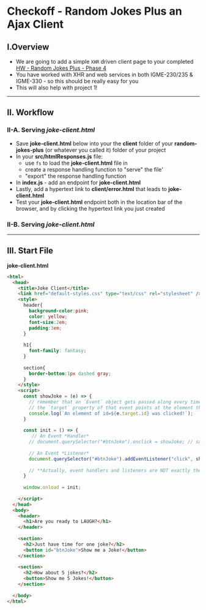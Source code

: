# Checkoff - Random Jokes Plus an Ajax Client


## I.Overview

- We are going to add a simple `XHR` driven client page to your completed [HW - Random Jokes Plus - Phase 4](https://github.com/tonethar/IGME-430-Spring-2021/blob/main/hw-notes/HW-random-jokes-plus.md#phase4)
- You have worked with XHR and web services in both IGME-230/235 & IGME-330 - so this should be really easy for you
- This will also help with project 1!

<hr>

## II. Workflow

### II-A. Serving *joke-client.html*

- Save **joke-client.html** below into your the **client** folder of your **random-jokes-plus** (or whatever you called it) folder of your project
- In your **src/htmlResponses.js** file:
  - use `fs` to load the **joke-client.html** file in 
  - create a response handling function to "serve" the file'
  - "export" the response handling function
- In **index.js** - add an endpoint for **joke-client.html**
- Lastly, add a hypertext link to **client/error.html** that leads to **joke-client.html**
- Test your **joke-client.html** endpoint both in the location bar of the browser, and by clicking the hypertext link you just created

### II-B. Serving *joke-client.html*


<hr>

## III. Start File


**joke-client.html**

```html
<html>
  <head>
    <title>Joke Client</title>
    <link href="default-styles.css" type="text/css" rel="stylesheet" />
    <style>
      header{
        background-color:pink;
        color: yellow;
        font-size:2em;
        padding:3em;
      }
      
      h1{
        font-family: fantasy;
      }
      
      section{
        border-bottom:1px dashed gray;
      }
    </style>
    <script>
      const showJoke = (e) => {
        // remember that an `Event` object gets passed along every time that an event handler or listener calls a function
        // the `target` property of that event points at the element that sent the event, in this case a button
        console.log(`An element of id=${e.target.id} was clicked!`);
      }
      
      const init = () => {
         // An Event *Handler*
        // document.querySelector("#btnJoke").onclick = showJoke; // same as below, less typing, use which ever version you prefer
      
        // An Event *Listener*
        document.querySelector("#btnJoke").addEventListener("click", showJoke);
      
        // **Actually, event handlers and listeners are NOT exactly the same in all use cases - what ARE the differences?**
      }
      
      window.onload = init;
     
    </script>
  </head>
  <body>
    <header>
      <h1>Are you ready to LAUGH?</h1>
    </header>
    
    <section>
      <h2>Just have time for one joke?</h2>
      <button id="btnJoke">Show me a Joke!</button>
    </section>
    
    <section>
      <h2>How about 5 jokes?</h2>
      <button>Show me 5 Jokes!</button>
    </section>
    
  </body>
</html>
```

